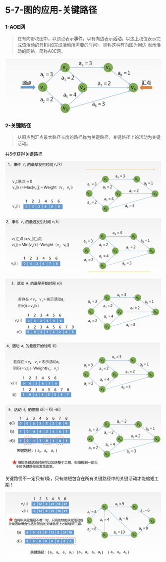 # 5-7-图的应用-关键路径

### 1-AOE网

> 在有向带权图中，以顶点表示**事件**，以有向边表示**活动**，以边上权值表示完成该活动的开销\(如完成活动所需要的时间\)，则称这种有向图为用边 表示活动的网络，简称AOE网。

![](../../.gitbook/assets/image%20%2814%29.png)

### 2-关键路径 

> 从原点到汇点最大路径长度的路径称为关键路径，关键路径上的活动为关键活动。

共5步获得关键路径

![](../../.gitbook/assets/image%20%287%29.png)

![](../../.gitbook/assets/image%20%28150%29.png)

![](../../.gitbook/assets/image%20%28167%29.png)

![](../../.gitbook/assets/image%20%2869%29.png)

![](../../.gitbook/assets/image%20%28371%29.png)

关键路径不一定只有1条，只有缩短包含在所有关键路径中的关键活动才能缩短工期！

![](../../.gitbook/assets/image%20%28103%29.png)

